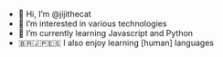 - 👋 Hi, I’m @jijithecat
- 👀 I’m interested in various technologies
- 🌱 I’m currently learning Javascript and Python
- 🇧🇷🇯🇵🇪🇸 I also enjoy learning [human] languages
